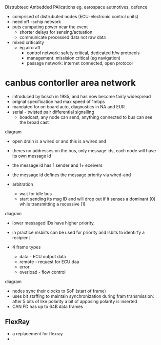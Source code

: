 Distrubteed Ambedded PAlications
eg. earospace autmotives, defence

- comprised of distrubuted nodes (ECU-electronic control units)
- need off -schip network
- puts cumputing power near the event
	- shorter delays for sensing/actuation
	- communicate processed data not raw data
- mixed criticality
	- eg aircraft
		- control network: safety critical, dedicated h/w protocols
		- management: missision critical (eg navigation)
		- passage network: internet connected, open protocol

# canbus contorller area network

- introduced by bosch in 1985, and has now become fairly widespread
- orignal specification had max speed of 1mbps
- mandated for on board auto, diagnostics in NA and EUR
- serial - twisted pair differential signalling
	- boadcast, any node can send, anything connected to bus can see the broad cast

diagram

- open drain is a wired or and this is a wired and

- theres no addresses on the bus, only message ids, each node will have its own message id
- the message id has 1 sender and 1+ eceivers
- the message id defines the message priority via wired-and
- arbitration
	- wait for idle bus
	- start sending its msg ID and will drop out if it senses a dominant (0) while transmitting a recessive (1)

diagram

- lower messaged IDs have higher priority,
- in practice msbiits can be used for priority and lsbits to identirfy a recipient

- 4 frame types
	- data - ECU output data
	- remote - request for ECU daa
	- error
	- overload - flow control

diagram

- nodes sync their clocks to SoF (start of frame)
- uses bit staffing to maintain synchronization during fram transmission: after 5 bits of like polarity a bit of apposing polarity is inserted
- CAN FD has up to 64B data frames

## FlexRay

- a replacement for flexray
- 